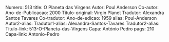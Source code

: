 Numero: 513
title: O Planeta das Virgens
Autor: Poul Anderson
Co-autor: 
Ano-de-Publicacao: 2000
Titulo-original: Virgin Planet
Tradutor: Alexandra Santos Tavares
Co-tradutor: 
Ano-de-edicao: 1959
alias: Poul-Anderson
Autor2-alias: 
Tradutor1-alias: Alexandra-Santos-Tavares
Tradutor2-alias: 
Titulo-link: 513-O-Planeta-das-Virgens
Capa: António Pedro
pags: 210
Capa-link: Antonio-Pedro